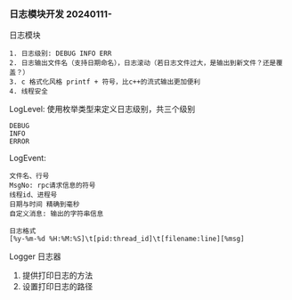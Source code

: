 ### 日志模块开发 20240111-

日志模块
```
1. 日志级别: DEBUG INFO ERR
2. 日志输出文件名（支持日期命名），日志滚动（若日志文件过大，是输出到新文件？还是覆盖？）
3. c 格式化风格 printf + 符号，比c++的流式输出更加便利
4. 线程安全
```

LogLevel: 
使用枚举类型来定义日志级别，共三个级别
```
DEBUG
INFO
ERROR
```

LogEvent:
```
文件名、行号
MsgNo: rpc请求信息的符号
线程id、进程号
日期与时间 精确到毫秒
自定义消息: 输出的字符串信息
```

```
日志格式
[%y-%m-%d %H:%M:%S]\t[pid:thread_id]\t[filename:line][%msg]
```

Logger 日志器
1. 提供打印日志的方法
2. 设置打印日志的路径